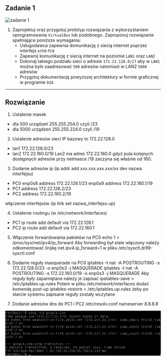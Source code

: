 Zadanie 1
---------

![zadanie 1](zadanie-1.svg)

1. Zaprojektuj oraz przygotuj prototyp rozwiązania z wykorzystaniem oprogramowania ``VirtualBox`` lub podobnego. 
Zaproponuj rozwiązanie spełniające poniższe wymagania:
   * Usługodawca zapewnia domunikację z siecią internet poprzez interfejs ``eth0`` ``PC0``
   * Zapewnij komunikację z siecią internet na poziomie ``LAN1`` oraz ``LAN2``
   * Dokonaj takiego podziału sieci o adresie ``172.22.128.0/17`` aby w ``LAN1`` można było zaadresować ``500`` adresów natomiast w LAN2 ``5000`` adresów    
   * Przygotuj dokumentację powyższej architektury w formie graficznej w programie ``DIA``
 
--------
Rozwiązanie
-----------
1. Ustalenie masek
  - dla 500 urządzeń 255.255.254.0 czyli /23
  - dla 5000 urządzeń 255.255.224.0 czyli /19
  
2. Ustalenie adresów sieci
  IP bazowy to 172.22.128.0
  - lan1 172.22.128.0/23
  - lan2 172.22.160.0/19
  Lan2 ma adres 172.22.160.0 gdyż pula kolejnych dostępnych adresów przy netmasce /19 zaczyna się właśnie od 160.

3. Dodanie adresów ip (ip addr add xxx.xxx.xxx.xxx/xx dev nazwa interfejsu)
  - PC0
  enp0s8
    address 172.22.128.1/23
  enp0s9
    address 172.22.160.1/19
  - PC1
    address 172.22.128.2/23
  - PC2
    address 172.22.160.2/19

włączenie interfejsów (ip link set nazwa_interfejsu up)

4. Ustalenie routingu (w /etc/network/interfaces)
  - PC1
    ip route add default via 172.22.128.1
  - PC2
    ip route add default via 172.22.160.1
    
5. Włączenie forwardowania pakietów na PC0
    echo 1 > /proc/sys/net/ipv4/ip_forward
  Aby forwarding był stale włączony należy odkomentować linijkę 
    net.ipv4.ip_forward=1 
  w pliku /etc/sysctl.d/99-sysctl.conf
  
6. Dodanie reguły masquerade na PC0
    iptables -t nat -A POSTROUTING -s 172.22.128.0/23 -o enp0s3 -j MASQUERADE
    iptables -t nat -A POSTROUTING -s 172.22.160.0/19 -o enp0s3 -j MASQUERADE
  Aby reguły były zapamiętane należy je zapisać
    ipatables-save > /etc/iptables.up.rules
  Potem w pliku /etc/network/interfaces dodać komendę
    post-up iptables-restore < /etc/iptables.up.rules
  żeby po starcie systemu zapisane reguły zostały wczytane
  
7. Dodanie adresów dns do PC1 i PC2
  /etc/resolv.conf
  nameserver 8.8.8.8
  
  ![](s1.png)
